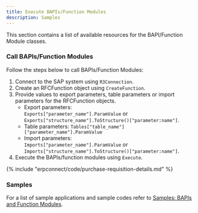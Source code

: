```yaml
---
title: Execute BAPIs/Function Modules
description: Samples
---
```


This section contains a list of available resources for the BAPI/Function Module classes.

### Call BAPIs/Function Modules

Follow the steps below to call BAPIs/Function Modules:

1. Connect to the SAP system using `R3Connection`.
2. Create an RFCFunction object using `CreateFunction`.
3. Provide values to export parameters, table parameters or import parameters for the RFCFunction objects. 
	- Export parameters: <br>
	`Exports["parameter_name"].ParamValue` or<br>
	`Exports["structure_name"].ToStructure()["parameter:name"]`.
	- Table parameters: `Tables["table_name"]["parameter_name"].ParamValue`
	- Import parameters: <br>
	`Imports["parameter_name"].ParamValue` or<br>
	`Imports["structure_name"].ToStructure()["parameter:name"]`.
4. Execute the BAPIs/function modules using `Execute`.


{% include "erpconnect/code/purchase-requisition-details.md" %}

### Samples

For a list of sample applications and sample codes refer to [Samples: BAPIs and Function Modules](../../samples/index.md/#bapis-and-function-modules).